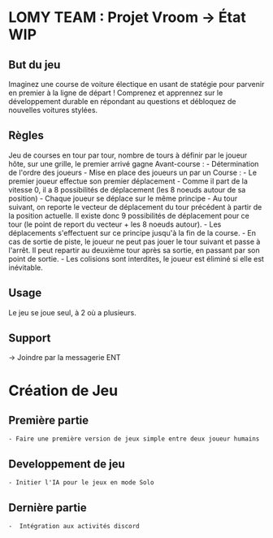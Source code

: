 # LOMY TEAM : Projet Vroom -> État WIP

## But du jeu 
Imaginez une course de voiture électique en usant de statégie pour parvenir en premier à la ligne de départ ! Comprenez et apprennez sur le développement durable en répondant au questions et débloquez de nouvelles voitures stylées.

## Règles
Jeu de courses en tour par tour, nombre de tours à définir par le joueur hôte, sur une grille, le premier arrivé gagne
Avant-course :
    - Détermination de l'ordre des joueurs 
    - Mise en place des joueurs un par un
Course :
    - Le premier joueur effectue son premier déplacement
    - Comme il part de la vitesse 0, il a 8 possibilités de déplacement (les 8 noeuds autour de sa position)
    - Chaque joueur se déplace sur le même principe
    - Au tour suivant, on reporte le vecteur de déplacement du tour précédent à partir de la position actuelle. Il existe donc 9        possibilités de déplacement pour ce tour (le point de report du vecteur + les 8 noeuds autour).
    - Les déplacements s'effectuent sur ce principe jusqu'à la fin de la course.
    - En cas de sortie de piste, le joueur ne peut pas jouer le tour suivant et passe à l'arrêt. Il peut repartir au deuxième tour 
        après sa sortie, en passant par son point de sortie.
    - Les colisions sont interdites, le joueur est éliminé si elle est inévitable.



## Usage
Le jeu se joue seul, à 2 où a plusieurs.

## Support
-> Joindre par la messagerie ENT 

# Création de Jeu
## Première partie
    - Faire une première version de jeux simple entre deux joueur humains

## Developpement de jeu

    - Initier l'IA pour le jeux en mode Solo

## Dernière partie

    -  Intégration aux activités discord


